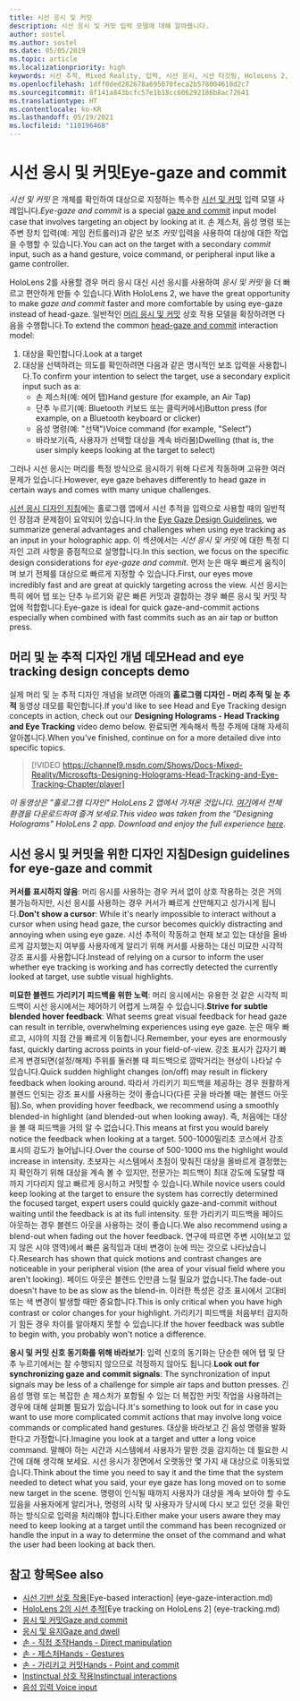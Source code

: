 ```yaml
---
title: 시선 응시 및 커밋
description: 시선 응시 및 커밋 입력 모델에 대해 알아봅니다.
author: sostel
ms.author: sostel
ms.date: 05/05/2019
ms.topic: article
ms.localizationpriority: high
keywords: 시선 추적, Mixed Reality, 입력, 시선 응시, 시선 타깃팅, HoloLens 2, 시선 기반 선택, 혼합 현실 헤드셋, windows mixed reality 헤드셋, 가상 현실 헤드셋, HoloLens, MRTK, Mixed Reality Toolkit, 응시
ms.openlocfilehash: 1dff0ded282678a695070feca2b578004610d2c7
ms.sourcegitcommit: 8f141a843bcfc57e1b18cc606292186b8ac72641
ms.translationtype: HT
ms.contentlocale: ko-KR
ms.lasthandoff: 05/19/2021
ms.locfileid: "110196468"
---
```

# <a name="eye-gaze-and-commit"></a><span data-ttu-id="797d3-104">시선 응시 및 커밋</span><span class="sxs-lookup"><span data-stu-id="797d3-104">Eye-gaze and commit</span></span>

<span data-ttu-id="797d3-105">_시선 및 커밋_ 은 개체를 확인하여 대상으로 지정하는 특수한 [시선 및 커밋](gaze-and-commit.md) 입력 모델 사례입니다.</span><span class="sxs-lookup"><span data-stu-id="797d3-105">_Eye-gaze and commit_ is a special [gaze and commit](gaze-and-commit.md) input model case that involves targeting an object by looking at it.</span></span> <span data-ttu-id="797d3-106">손 제스처, 음성 명령 또는 주변 장치 입력(예: 게임 컨트롤러)과 같은 보조 _커밋_ 입력을 사용하여 대상에 대한 작업을 수행할 수 있습니다.</span><span class="sxs-lookup"><span data-stu-id="797d3-106">You can act on the target with a secondary _commit_ input, such as a hand gesture, voice command, or peripheral input like a game controller.</span></span> 

<span data-ttu-id="797d3-107">HoloLens 2를 사용할 경우 머리 응시 대신 시선 응시를 사용하여 _응시 및 커밋_ 을 더 빠르고 편안하게 만들 수 있습니다.</span><span class="sxs-lookup"><span data-stu-id="797d3-107">With HoloLens 2, we have the great opportunity to make _gaze and commit_ faster and more comfortable by using eye-gaze instead of head-gaze.</span></span> <span data-ttu-id="797d3-108">일반적인 [머리 응시 및 커밋](gaze-and-commit.md) 상호 작용 모델을 확장하려면 다음을 수행합니다.</span><span class="sxs-lookup"><span data-stu-id="797d3-108">To extend the common [head-gaze and commit](gaze-and-commit.md) interaction model:</span></span> 
1. <span data-ttu-id="797d3-109">대상을 확인합니다.</span><span class="sxs-lookup"><span data-stu-id="797d3-109">Look at a target</span></span> 
2. <span data-ttu-id="797d3-110">대상을 선택하려는 의도를 확인하려면 다음과 같은 명시적인 보조 입력을 사용합니다.</span><span class="sxs-lookup"><span data-stu-id="797d3-110">To confirm your intention to select the target, use a secondary explicit input such as a:</span></span>  
   - <span data-ttu-id="797d3-111">손 제스처(예: 에어 탭)</span><span class="sxs-lookup"><span data-stu-id="797d3-111">Hand gesture (for example, an Air Tap)</span></span>
   - <span data-ttu-id="797d3-112">단추 누르기(예: Bluetooth 키보드 또는 클릭커에서)</span><span class="sxs-lookup"><span data-stu-id="797d3-112">Button press (for example, on a Bluetooth keyboard or clicker)</span></span>
   - <span data-ttu-id="797d3-113">음성 명령(예: "선택")</span><span class="sxs-lookup"><span data-stu-id="797d3-113">Voice command (for example, "Select")</span></span>
   - <span data-ttu-id="797d3-114">바라보기(즉, 사용자가 선택할 대상을 계속 바라봄)</span><span class="sxs-lookup"><span data-stu-id="797d3-114">Dwelling (that is, the user simply keeps looking at the target to select)</span></span>

<span data-ttu-id="797d3-115">그러나 시선 응시는 머리를 특정 방식으로 응시하기 위해 다르게 작동하며 고유한 여러 문제가 있습니다.</span><span class="sxs-lookup"><span data-stu-id="797d3-115">However, eye gaze behaves differently to head gaze in certain ways and comes with many unique challenges.</span></span> 

<span data-ttu-id="797d3-116">[시선 응시 디자인 지침](eye-tracking.md)에는 홀로그램 앱에서 시선 추적을 입력으로 사용할 때의 일반적인 장점과 문제점이 요약되어 있습니다.</span><span class="sxs-lookup"><span data-stu-id="797d3-116">In the [Eye Gaze Design Guidelines](eye-tracking.md), we summarize general advantages and challenges when using eye tracking as an input in your holographic app.</span></span> <span data-ttu-id="797d3-117">이 섹션에서는 _시선 응시 및 커밋_ 에 대한 특정 디자인 고려 사항을 중점적으로 설명합니다.</span><span class="sxs-lookup"><span data-stu-id="797d3-117">In this section, we focus on the specific design considerations for _eye-gaze and commit_.</span></span>
<span data-ttu-id="797d3-118">먼저 눈은 매우 빠르게 움직이며 보기 전체를 대상으로 빠르게 지정할 수 있습니다.</span><span class="sxs-lookup"><span data-stu-id="797d3-118">First, our eyes move incredibly fast and are great at quickly targeting across the view.</span></span> <span data-ttu-id="797d3-119">시선 응시는 특히 에어 탭 또는 단추 누르기와 같은 빠른 커밋과 결합하는 경우 빠른 응시 및 커밋 작업에 적합합니다.</span><span class="sxs-lookup"><span data-stu-id="797d3-119">Eye-gaze is ideal for quick gaze-and-commit actions especially when combined with fast commits such as an air tap or button press.</span></span>

## <a name="head-and-eye-tracking-design-concepts-demo"></a><span data-ttu-id="797d3-120">머리 및 눈 추적 디자인 개념 데모</span><span class="sxs-lookup"><span data-stu-id="797d3-120">Head and eye tracking design concepts demo</span></span>

<span data-ttu-id="797d3-121">실제 머리 및 눈 추적 디자인 개념을 보려면 아래의 **홀로그램 디자인 - 머리 추적 및 눈 추적** 동영상 데모를 확인합니다.</span><span class="sxs-lookup"><span data-stu-id="797d3-121">If you'd like to see Head and Eye Tracking design concepts in action, check out our **Designing Holograms - Head Tracking and Eye Tracking** video demo below.</span></span> <span data-ttu-id="797d3-122">완료되면 계속해서 특정 주제에 대해 자세히 알아봅니다.</span><span class="sxs-lookup"><span data-stu-id="797d3-122">When you've finished, continue on for a more detailed dive into specific topics.</span></span>

> [!VIDEO https://channel9.msdn.com/Shows/Docs-Mixed-Reality/Microsofts-Designing-Holograms-Head-Tracking-and-Eye-Tracking-Chapter/player]

<span data-ttu-id="797d3-123">*이 동영상은 "홀로그램 디자인" HoloLens 2 앱에서 가져온 것입니다. [여기](https://aka.ms/dhapp)에서 전체 환경을 다운로드하여 즐겨 보세요.*</span><span class="sxs-lookup"><span data-stu-id="797d3-123">*This video was taken from the "Designing Holograms" HoloLens 2 app. Download and enjoy the full experience [here](https://aka.ms/dhapp).*</span></span>
   
## <a name="design-guidelines-for-eye-gaze-and-commit"></a><span data-ttu-id="797d3-124">시선 응시 및 커밋을 위한 디자인 지침</span><span class="sxs-lookup"><span data-stu-id="797d3-124">Design guidelines for eye-gaze and commit</span></span>

<span data-ttu-id="797d3-125">**커서를 표시하지 않음**: 머리 응시를 사용하는 경우 커서 없이 상호 작용하는 것은 거의 불가능하지만, 시선 응시를 사용하는 경우 커서가 빠르게 산만해지고 성가시게 됩니다.</span><span class="sxs-lookup"><span data-stu-id="797d3-125">**Don't show a cursor**: While it's nearly impossible to interact without a cursor when using head gaze, the cursor becomes quickly distracting and annoying when using eye gaze.</span></span> <span data-ttu-id="797d3-126">시선 추적이 작동하고 현재 보고 있는 대상을 올바르게 감지했는지 여부를 사용자에게 알리기 위해 커서를 사용하는 대신 미묘한 시각적 강조 표시를 사용합니다.</span><span class="sxs-lookup"><span data-stu-id="797d3-126">Instead of relying on a cursor to inform the user whether eye tracking is working and has correctly detected the currently looked at target, use subtle visual highlights.</span></span>

<span data-ttu-id="797d3-127">**미묘한 블렌드 가리키기 피드백을 위한 노력**: 머리 응시에서는 유용한 것 같은 시각적 피드백이 시선 응시에서는 제어하기 어렵게 느껴질 수 있습니다.</span><span class="sxs-lookup"><span data-stu-id="797d3-127">**Strive for subtle blended hover feedback**: What seems great visual feedback for head gaze can result in terrible, overwhelming experiences using eye gaze.</span></span> <span data-ttu-id="797d3-128">눈은 매우 빠르고, 시야의 지점 간을 빠르게 이동합니다.</span><span class="sxs-lookup"><span data-stu-id="797d3-128">Remember, your eyes are enormously fast, quickly darting across points in your field-of-view.</span></span> <span data-ttu-id="797d3-129">강조 표시가 갑자기 빠르게 변경되면(설정/해제) 주위를 둘러볼 때 피드백으로 깜박거리는 현상이 나타날 수 있습니다.</span><span class="sxs-lookup"><span data-stu-id="797d3-129">Quick sudden highlight changes (on/off) may result in flickery feedback when looking around.</span></span> <span data-ttu-id="797d3-130">따라서 가리키기 피드백을 제공하는 경우 원활하게 블렌드 인되는 강조 표시를 사용하는 것이 좋습니다(다른 곳을 바라볼 때는 블렌드 아웃됨).</span><span class="sxs-lookup"><span data-stu-id="797d3-130">So, when providing hover feedback, we recommend using a smoothly blended-in highlight (and blended-out when looking away).</span></span> <span data-ttu-id="797d3-131">즉, 처음에는 대상을 볼 때 피드백을 거의 알 수 없습니다.</span><span class="sxs-lookup"><span data-stu-id="797d3-131">This means at first you would barely notice the feedback when looking at a target.</span></span> <span data-ttu-id="797d3-132">500-1000밀리초 코스에서 강조 표시의 강도가 늘어납니다.</span><span class="sxs-lookup"><span data-stu-id="797d3-132">Over the course of 500-1000 ms the highlight would increase in intensity.</span></span> <span data-ttu-id="797d3-133">초보자는 시스템에서 초점이 맞춰진 대상을 올바르게 결정했는지 확인하기 위해 대상을 계속 볼 수 있지만, 전문가는 피드백이 최대 강도에 도달할 때까지 기다리지 않고 빠르게 응시하고 커밋할 수 있습니다.</span><span class="sxs-lookup"><span data-stu-id="797d3-133">While novice users could keep looking at the target to ensure the system has correctly determined the focused target, expert users could quickly gaze-and-commit without waiting until the feedback is at its full intensity.</span></span> <span data-ttu-id="797d3-134">또한 가리키기 피드백을 페이드 아웃하는 경우 블렌드 아웃을 사용하는 것이 좋습니다.</span><span class="sxs-lookup"><span data-stu-id="797d3-134">We also recommend using a blend-out when fading out the hover feedback.</span></span> <span data-ttu-id="797d3-135">연구에 따르면 주변 시야(보고 있지 않은 시야 영역)에서 빠른 움직임과 대비 변경이 눈에 띄는 것으로 나타났습니다.</span><span class="sxs-lookup"><span data-stu-id="797d3-135">Research has shown that quick motions and contrast changes are noticeable in your peripheral vision (the area of your visual field where you aren't looking).</span></span>
<span data-ttu-id="797d3-136">페이드 아웃은 블렌드 인만큼 느릴 필요가 없습니다.</span><span class="sxs-lookup"><span data-stu-id="797d3-136">The fade-out doesn't have to be as slow as the blend-in.</span></span> <span data-ttu-id="797d3-137">이러한 특성은 강조 표시에서 고대비 또는 색 변경이 발생할 때만 중요합니다.</span><span class="sxs-lookup"><span data-stu-id="797d3-137">This is only critical when you have high contrast or color changes for your highlight.</span></span> <span data-ttu-id="797d3-138">가리키기 피드백을 처음부터 감지하기 힘든 경우 차이를 알아채지 못할 수 있습니다.</span><span class="sxs-lookup"><span data-stu-id="797d3-138">If the hover feedback was subtle to begin with, you probably won't notice a difference.</span></span>

<span data-ttu-id="797d3-139">**응시 및 커밋 신호 동기화를 위해 바라보기**: 입력 신호의 동기화는 단순한 에어 탭 및 단추 누르기에서는 잘 수행되지 않으므로 걱정하지 않아도 됩니다.</span><span class="sxs-lookup"><span data-stu-id="797d3-139">**Look out for synchronizing gaze and commit signals**: The synchronization of input signals may be less of a challenge for simple air taps and button presses.</span></span> <span data-ttu-id="797d3-140">긴 음성 명령 또는 복잡한 손 제스처가 포함될 수 있는 더 복잡한 커밋 작업을 사용하려는 경우에 대해 살펴볼 필요가 있습니다.</span><span class="sxs-lookup"><span data-stu-id="797d3-140">It's something to look out for in case you want to use more complicated commit actions that may involve long voice commands or complicated hand gestures.</span></span> <span data-ttu-id="797d3-141">대상을 바라보고 긴 음성 명령을 발화한다고 가정합니다.</span><span class="sxs-lookup"><span data-stu-id="797d3-141">Imagine you look at a target and utter a long voice command.</span></span> <span data-ttu-id="797d3-142">말해야 하는 시간과 시스템에서 사용자가 말한 것을 감지하는 데 필요한 시간에 대해 생각해 보세요. 시선 응시가 장면에서 오랫동안 몇 가지 새 대상으로 이동되었습니다.</span><span class="sxs-lookup"><span data-stu-id="797d3-142">Think about the time you need to say it and the time that the system needed to detect what you said, your eye gaze has long moved on to some new target in the scene.</span></span> <span data-ttu-id="797d3-143">명령이 인식될 때까지 사용자가 대상을 계속 보아야 할 수도 있음을 사용자에게 알리거나, 명령의 시작 및 사용자가 당시에 다시 보고 있던 것을 확인하는 방식으로 입력을 처리해야 합니다.</span><span class="sxs-lookup"><span data-stu-id="797d3-143">Either make your users aware they may need to keep looking at a target until the command has been recognized or handle the input in a way to determine the onset of the command and what the user had been looking at back then.</span></span>

## <a name="see-also"></a><span data-ttu-id="797d3-144">참고 항목</span><span class="sxs-lookup"><span data-stu-id="797d3-144">See also</span></span>

* <span data-ttu-id="797d3-145">[시선 기반 상호 작용](eye-gaze-interaction.md)</span><span class="sxs-lookup"><span data-stu-id="797d3-145">[Eye-based interaction] (eye-gaze-interaction.md)</span></span>
* <span data-ttu-id="797d3-146">[HoloLens 2의 시선 추적](eye-tracking.md)</span><span class="sxs-lookup"><span data-stu-id="797d3-146">[Eye tracking on HoloLens 2] (eye-tracking.md)</span></span>
* [<span data-ttu-id="797d3-147">응시 및 커밋</span><span class="sxs-lookup"><span data-stu-id="797d3-147">Gaze and commit</span></span>](gaze-and-commit.md)
* [<span data-ttu-id="797d3-148">응시 및 유지</span><span class="sxs-lookup"><span data-stu-id="797d3-148">Gaze and dwell</span></span>](gaze-and-dwell.md)
* [<span data-ttu-id="797d3-149">손 - 직접 조작</span><span class="sxs-lookup"><span data-stu-id="797d3-149">Hands - Direct manipulation</span></span>](direct-manipulation.md)
* [<span data-ttu-id="797d3-150">손 - 제스처</span><span class="sxs-lookup"><span data-stu-id="797d3-150">Hands - Gestures</span></span>](gaze-and-commit.md#composite-gestures)
* [<span data-ttu-id="797d3-151">손 - 가리키고 커밋</span><span class="sxs-lookup"><span data-stu-id="797d3-151">Hands - Point and commit</span></span>](point-and-commit.md)
* [<span data-ttu-id="797d3-152">Instinctual 상호 작용</span><span class="sxs-lookup"><span data-stu-id="797d3-152">Instinctual interactions</span></span>](interaction-fundamentals.md)
* [<span data-ttu-id="797d3-153">음성 입력 </span><span class="sxs-lookup"><span data-stu-id="797d3-153">Voice input</span></span>](voice-input.md)
